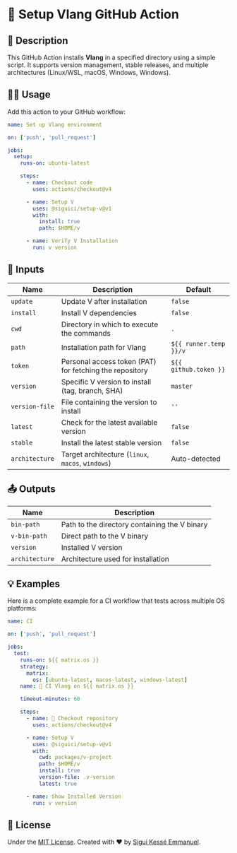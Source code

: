 # 🚀 Setup Vlang GitHub Action

## 📌 Description

This GitHub Action installs **Vlang** in a specified directory using a simple script.
It supports version management, stable releases,
and multiple architectures (Linux/WSL, macOS, Windows, Windows).

## 🧑‍💻 Usage

Add this action to your GitHub workflow:

```yaml
name: Set up Vlang environment

on: ['push', 'pull_request']

jobs:
  setup:
    runs-on: ubuntu-latest

    steps:
      - name: Checkout code
        uses: actions/checkout@v4

      - name: Setup V
        uses: @siguici/setup-v@v1
        with:
          install: true
          path: $HOME/v

      - name: Verify V Installation
        run: v version
```

## 🔧 Inputs

| Name | Description | Default |
|------|------------|--------|
| `update` | Update V after installation | `false` |
| `install` | Install V dependencies | `false` |
| `cwd`    | Directory in which to execute the commands | `.` |
| `path` | Installation path for Vlang | `${{ runner.temp }}/v` |
| `token` | Personal access token (PAT) for fetching the repository | `${{ github.token }}` |
| `version` | Specific V version to install (tag, branch, SHA) | `master` |
| `version-file` | File containing the version to install | `''` |
| `latest` | Check for the latest available version | `false` |
| `stable` | Install the latest stable version | `false` |
| `architecture` | Target architecture (`linux`, `macos`, `windows`) | Auto-detected |

## 📤 Outputs

| Name | Description |
|------|------------|
| `bin-path` | Path to the directory containing the V binary |
| `v-bin-path` | Direct path to the V binary |
| `version` | Installed V version |
| `architecture` | Architecture used for installation |

## 💡 Examples

Here is a complete example for a CI workflow that tests across multiple OS platforms:

```yaml
name: CI

on: ['push', 'pull_request']

jobs:
  test:
    runs-on: ${{ matrix.os }}
    strategy:
      matrix:
        os: [ubuntu-latest, macos-latest, windows-latest]
    name: 👷 CI Vlang on ${{ matrix.os }}

    timeout-minutes: 60

    steps:
      - name: 🚚 Checkout repository
        uses: actions/checkout@v4

      - name: Setup V
        uses: @siguici/setup-v@v1
        with:
          cwd: packages/v-project
          path: $HOME/v
          install: true
          version-file: .v-version
          latest: true

      - name: Show Installed Version
        run: v version
```

## 📜 License

Under the [MIT License](./LICENSE.md).
Created with ❤️ by [Sigui Kessé Emmanuel](https://github.com/siguici).
